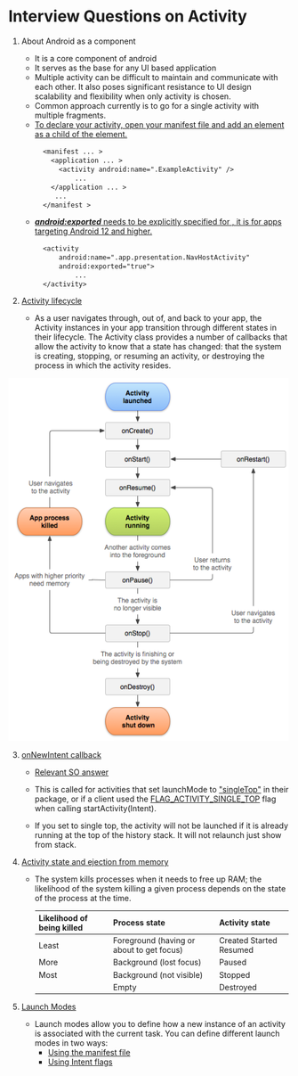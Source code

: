 # Interview Questions on Activity

1. About Android as a component
   * It is a core component of android
   * It serves as the base for any UI based application
   * Multiple activity can be difficult to maintain and communicate with each other. It also poses significant resistance to UI design scalability and flexibility when only activity is chosen.
   * Common approach currently is to go for a single activity with multiple fragments.
   * [To declare your activity, open your manifest file and add an <activity> element as a child of the <application> element.](https://developer.android.com/guide/components/activities/intro-activities#da)
     ```
       <manifest ... >
         <application ... >
           <activity android:name=".ExampleActivity" />
               ...
         </application ... >
          ...
       </manifest >
       ```
   * [***android:exported*** needs to be explicitly specified for <activity>, it is for apps targeting Android 12 and higher.](https://stackoverflow.com/questions/68554294/androidexported-needs-to-be-explicitly-specified-for-activity-apps-targeting)
     ```
       <activity
           android:name=".app.presentation.NavHostActivity"
           android:exported="true">
               ...
       </activity>
     ```

2. [Activity lifecycle](https://developer.android.com/guide/components/activities/activity-lifecycle)

    - As a user navigates through, out of, and back to your app, the Activity instances in your app transition through different states in their lifecycle. The Activity class provides a number of callbacks that allow the activity to know that a state has changed: that the system is creating, stopping, or resuming an activity, or destroying the process in which the activity resides.

![](./res/activity_lifecycle.png "Activity lifecycle")

3. [onNewIntent callback](https://developer.android.com/reference/android/app/Activity?hl=en#onNewIntent(android.content.Intent))
    * [Relevant SO answer](https://stackoverflow.com/a/8357327/2694480)
    * This is called for activities that set launchMode to ["singleTop"](https://developer.android.com/guide/topics/manifest/activity-element#lmode) in their package, or if a client used the [FLAG_ACTIVITY_SINGLE_TOP](https://developer.android.com/reference/android/content/Intent#FLAG_ACTIVITY_SINGLE_TOP) flag when calling startActivity(Intent).

    * If you set to single top, the activity will not be launched if it is already running at the top of the history stack. It will not relaunch just show from stack.

5. [Activity state and ejection from memory](https://developer.android.com/guide/components/activities/activity-lifecycle#asem)

   * The system kills processes when it needs to free up RAM; the likelihood of the system killing a given process depends on the state of the process at the time.

       |Likelihood of being killed|Process state|Activity state|
       |--------------------------|-------------|--------------|
       |Least 	|Foreground (having or about to get focus) 	|Created Started Resumed|
       |More|Background (lost focus)|Paused|
       |Most|Background (not visible)|Stopped|
       | |Empty|Destroyed|

6. [Launch Modes](https://developer.android.com/guide/components/activities/tasks-and-back-stack?hl=en#TaskLaunchModes)
   * Launch modes allow you to define how a new instance of an activity is associated with the current task. You can define different launch modes in two ways:
     * [Using the manifest file](https://developer.android.com/guide/components/activities/tasks-and-back-stack?hl=en#ManifestForTasks)
     * [Using Intent flags](https://developer.android.com/guide/components/activities/tasks-and-back-stack?hl=en#IntentFlagsForTasks)